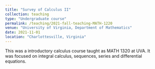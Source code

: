 ```yaml
---
title: "Survey of Calculus II"
collection: teaching
type: "Undergraduate course"
permalink: /teaching/2021-fall-teaching-MATH-1220
venue: "University of Virginia, Department of Mathematics"
date: 2021-11-01
location: "Charlottesville, Virginia"
---
```


This was a introductory calculus course taught as MATH 1320 at UVA. It was focused on integral calculus, sequences, series and differential equations.

